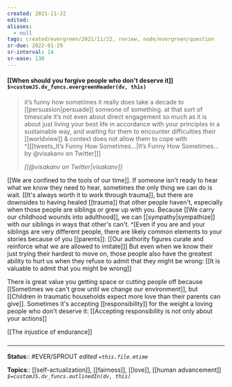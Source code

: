 ```yaml
---
created: 2021-11-22 
edited: 
aliases:
  - null
tags: created/evergreen/2021/11/22, review, node/evergreen/question 
sr-due: 2022-01-29
sr-interval: 14
sr-ease: 130
---
```


#### [[When should you forgive people who don't deserve it]] `$=customJS.dv_funcs.evergreenHeader(dv, this)`

> it’s funny how sometimes it really does take a decade to [[persuasion|persuade]] someone of something. 
> at that sort of timescale it’s not even about direct engagement so much as it is about just living your best life in accordance with your principles in a sustainable way, and waiting for them to encounter difficulties their [[worldview]] & context does not allow them to cope with 
^[[[tweets_It’s Funny How Sometimes...|It’s Funny How Sometimes... by @visakanv on Twitter]]]
>
> <cite>[[@visakanv on Twitter|visakanv]]</cite>

[[We are confined to the tools of our time]]. If someone isn't ready to hear what we know they need to hear, sometimes the only thing we can do is wait. [[It's always worth it to work through trauma]], but there are downsides to having healed [[trauma]] that other people haven't, especially when those people are siblings or grew up with you. Because [[We carry our childhood wounds into adulthood]], we can [[sympathy|sympathize]] with our siblings in ways that other's can't.
^[Even if you are and your siblings are very different people, there are likely common elements to your stories because of you [[parents]]:
[[Our authority figures curate and reinforce what we are allowed to imitate]]]
 But even when we know their just trying their hardest to move on, those people also have the greatest ability to hurt us when they refuse to admit that they might be wrong:
[[It is valuable to admit that you might be wrong]]

There is great value you getting space or cutting people off because [[Sometimes we can't grow until we change our environment]], but [[Children in traumatic households expect more love than their parents can give]]. 
Sometimes it's accepting [[responsibility]] for the weight a loving people who don't deserve it:
[[Accepting responsibility is not only about your actions]]

[[The injustice of endurance]]

### <hr class="footnote"/>

**Status**:: #EVER/SPROUT 
*edited `=this.file.mtime`*

**Topics**:: [[self-actualization]], [[fairness]], [[love]], [[human advancement]]
*`$=customJS.dv_funcs.outlinedIn(dv, this)`*
